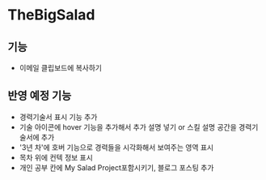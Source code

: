 # TheBigSalad

## 기능

-   이메일 클립보드에 복사하기

## 반영 예정 기능

-   경력기술서 표시 기능 추가
-   기술 아이콘에 hover 기능을 추가해서 추가 설명 넣기 or 스킬 설명 공간을 경력기술서에 추가
-   '3년 차'에 호버 기능으로 경력들을 시각화해서 보여주는 영역 표시
-   목차 위에 컨텍 정보 표시
-   개인 공부 칸에 My Salad Project포함시키기, 블로그 포스팅 추가
